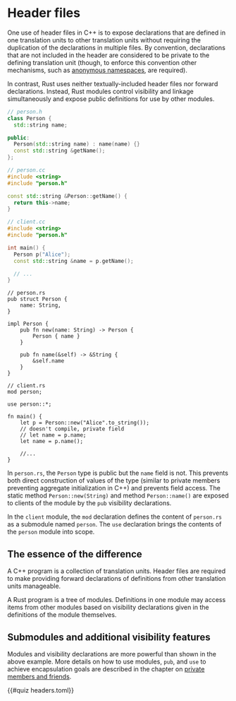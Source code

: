 # Header files

One use of header files in C++ is to expose declarations that are defined in one
translation units to other translation units without requiring the duplication
of the declarations in multiple files. By convention, declarations that are not
included in the header are considered to be private to the defining translation
unit (though, to enforce this convention other mechanisms, such as [anonymous
namespaces](./anonymous_namespaces.md), are required).

In contrast, Rust uses neither textually-included header files nor forward
declarations. Instead, Rust modules control visibility and linkage
simultaneously and expose public definitions for use by other modules.

<div class="comparison">

```cpp
// person.h
class Person {
  std::string name;

public:
  Person(std::string name) : name(name) {}
  const std::string &getName();
};

// person.cc
#include <string>
#include "person.h"

const std::string &Person::getName() {
  return this->name;
}

// client.cc
#include <string>
#include "person.h"

int main() {
  Person p("Alice");
  const std::string &name = p.getName();

  // ...
}
```

```rust,ignore
// person.rs
pub struct Person {
    name: String,
}

impl Person {
    pub fn new(name: String) -> Person {
        Person { name }
    }

    pub fn name(&self) -> &String {
        &self.name
    }
}

// client.rs
mod person;

use person::*;

fn main() {
    let p = Person::new("Alice".to_string());
    // doesn't compile, private field
    // let name = p.name;
    let name = p.name();

    //...
}
```

</div>

In `person.rs`, the `Person` type is public but the `name` field is not. This
prevents both direct construction of values of the type (similar to private
members preventing aggregate initialization in C++) and prevents field access.
The static method `Person::new(String)` and method `Person::name()` are exposed
to clients of the module by the `pub` visibility declarations.

In the `client` module, the `mod` declaration defines the content of `person.rs`
as a submodule named `person`. The `use` declaration brings the contents of the
`person` module into scope.

## The essence of the difference

A C++ program is a collection of translation units. Header files are required to
make providing forward declarations of definitions from other translation units
manageable.

A Rust program is a tree of modules. Definitions in one module may access items
from other modules based on visibility declarations given in the definitions of
the module themselves.

## Submodules and additional visibility features

Modules and visibility declarations are more powerful than shown in the above
example. More details on how to use modules, `pub`, and `use` to achieve
encapsulation goals are described in the chapter on [private members and
friends](./private_and_friends.md).

{{#quiz headers.toml}}
